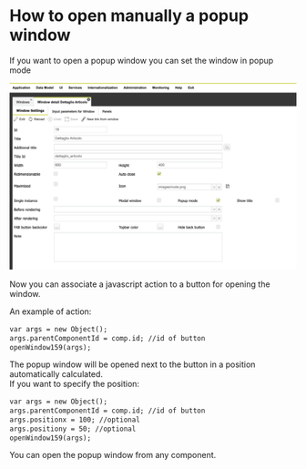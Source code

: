 # How to open manually a popup window

If you want to open a popup window you can set the window in popup mode

![](<.gitbook/assets/image (5) (1).png>)

Now you can associate a javascript action to a button for opening the window.&#x20;

An example of action:

```
var args = new Object();
args.parentComponentId = comp.id; //id of button
openWindow159(args);
```

The popup window will be opened next to the button in a position automatically calculated.\
If you want to specify the position:

```
var args = new Object();
args.parentComponentId = comp.id; //id of button
args.positionx = 100; //optional
args.positiony = 50; //optional
openWindow159(args);
```

You can open the popup window from any component.

